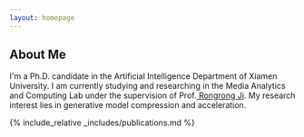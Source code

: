 ```yaml
---
layout: homepage
---
```


## About Me

I'm a Ph.D. candidate in the Artificial Intelligence Department of Xiamen University. I am currently studying and researching in the Media Analytics and Computing Lab under the supervision of Prof.<a href="https://mac.xmu.edu.cn/rrji/" target="_blank"> Rongrong Ji</a>. My research interest lies in generative model compression and acceleration. 



{% include_relative _includes/publications.md %}





